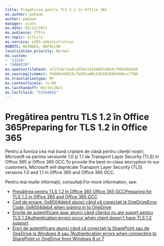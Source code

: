```yaml
---
title: Pregătirea pentru TLS 1.2 în Office 365
ms.author: pebaum
author: pebaum
manager: scotv
ms.date: 05/13/2021
ms.audience: ITPro
ms.topic: article
ms.service: o365-administration
ROBOTS: NOINDEX, NOFOLLOW
localization_priority: Normal
ms.custom:
- "11220"
- "9006570"
ms.openlocfilehash: a727c0cfae0caf93e19148087e8b4cf903489ab6
ms.sourcegitcommit: f4866e94918c7b591ad0cd3b58169d340bcc7f00
ms.translationtype: MT
ms.contentlocale: ro-RO
ms.lasthandoff: 05/19/2021
ms.locfileid: "52564642"
---
```

# <a name="preparing-for-tls-12-in-office-365"></a><span data-ttu-id="c9c36-102">Pregătirea pentru TLS 1.2 în Office 365</span><span class="sxs-lookup"><span data-stu-id="c9c36-102">Preparing for TLS 1.2 in Office 365</span></span>

<span data-ttu-id="c9c36-103">Pentru a furniza cea mai bună criptare de clasă pentru clienții noștri, Microsoft va perima versiunile 1.0 și 1.1 de Transport Layer Security (TLS) în Office 365 și Office 365 GCC.</span><span class="sxs-lookup"><span data-stu-id="c9c36-103">To provide the best-in-class encryption to our customers, Microsoft will deprecate Transport Layer Security (TLS) versions 1.0 and 1.1 in Office 365 and Office 365 GCC.</span></span> 

<span data-ttu-id="c9c36-104">Pentru mai multe informații, consultați:</span><span class="sxs-lookup"><span data-stu-id="c9c36-104">For more information, see:</span></span>

- [<span data-ttu-id="c9c36-105">Pregătirea pentru TLS 1.2 în Office 365 Office 365 GCC</span><span class="sxs-lookup"><span data-stu-id="c9c36-105">Preparing for TLS 1.2 in Office 365 and Office 365 GCC</span></span>](/microsoft-365/compliance/prepare-tls-1.2-in-office-365)
- [<span data-ttu-id="c9c36-106">Cod de eroare: 0x8004deb4 atunci când vă conectați la OneDrive</span><span class="sxs-lookup"><span data-stu-id="c9c36-106">Error Code: 0x8004deb4 when signing in to OneDrive</span></span>](https://support.microsoft.com/office/error-code-0x8004deb4-when-signing-in-to-onedrive-e8a8d97c-a87e-4dda-a67e-bae4fef05dcb)
- [<span data-ttu-id="c9c36-107">Erorile de autentificare apar atunci când clientul nu are suport pentru TLS 1.2</span><span class="sxs-lookup"><span data-stu-id="c9c36-107">Authentication errors occur when client doesn't have TLS 1.2 support</span></span>](/sharepoint/troubleshoot/administration/authentication-errors-tls12-support)
- [<span data-ttu-id="c9c36-108">Erori de autentificare atunci când vă conectați la SharePoint sau de OneDrive la Windows 8 sau 7</span><span class="sxs-lookup"><span data-stu-id="c9c36-108">Authentication errors when connecting to SharePoint or OneDrive from Windows 8 or 7</span></span>](/sharepoint/troubleshoot/administration/authentication-errors-windows7)